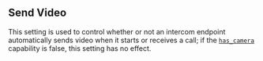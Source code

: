 ## Send Video

This setting is used to control whether or not an intercom endpoint automatically sends video when it starts or receives a call; if the [`has_camera`][1] capability is false, this setting has no effect.

[1]:	https://snap-one.github.io/docs-driverworks-proxyprotocol/#has-camera